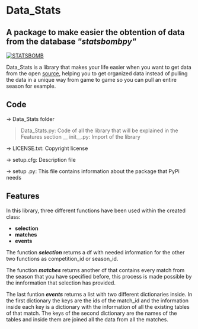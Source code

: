 # Data_Stats
## A package to make easier the obtention of data from the database _"statsbombpy"_

[![STATSBOMB](https://miro.medium.com/max/2970/0*fIjnUoscUWWWR-nB.png)](https://statsbomb.com/es/)

Data_Stats is a library that makes your life easier when you want to get data from the open [source](https://github.com/statsbomb/statsbombpy), helping you to get organized data instead of pulling the data in a unique way from game to game so you can pull an entire season for example.

## Code
-> Data_Stats folder

> Data_Stats.py: Code of all the library that will  be explained in the Features section
> __ init__.py: Import of the library

-> LICENSE.txt: Copyright license

-> setup.cfg: Description file

-> setup .py: This file contains information about the package that PyPi needs

## Features

In this library, three different functions have been used within the created class:
- **selection**
- **matches**
- **events**

The function **_selection_** returns a df with needed information for the other two functions as competition_id or season_id. 

The function **_matches_** returns another df that contains every match from the season that you have specified before, this process is made possible by the innformation that selection has provided. 

The last funtion **_events_** returns a list with two different dictionaries inside.
In the first dictionary the keys are the ids of the match_id and the information inside each key is a dictionary with the information of all the existing tables of that match.
The keys of the second dictionary are the names of the tables and inside them are joined all the data from all the matches.
